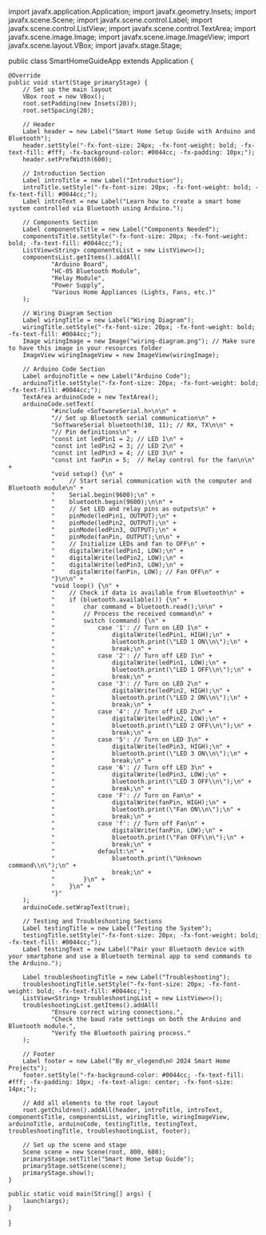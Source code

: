 import javafx.application.Application;
import javafx.geometry.Insets;
import javafx.scene.Scene;
import javafx.scene.control.Label;
import javafx.scene.control.ListView;
import javafx.scene.control.TextArea;
import javafx.scene.image.Image;
import javafx.scene.image.ImageView;
import javafx.scene.layout.VBox;
import javafx.stage.Stage;

public class SmartHomeGuideApp extends Application {

    @Override
    public void start(Stage primaryStage) {
        // Set up the main layout
        VBox root = new VBox();
        root.setPadding(new Insets(20));
        root.setSpacing(20);
        
        // Header
        Label header = new Label("Smart Home Setup Guide with Arduino and Bluetooth");
        header.setStyle("-fx-font-size: 24px; -fx-font-weight: bold; -fx-text-fill: #fff; -fx-background-color: #0044cc; -fx-padding: 10px;");
        header.setPrefWidth(600);
        
        // Introduction Section
        Label introTitle = new Label("Introduction");
        introTitle.setStyle("-fx-font-size: 20px; -fx-font-weight: bold; -fx-text-fill: #0044cc;");
        Label introText = new Label("Learn how to create a smart home system controlled via Bluetooth using Arduino.");
        
        // Components Section
        Label componentsTitle = new Label("Components Needed");
        componentsTitle.setStyle("-fx-font-size: 20px; -fx-font-weight: bold; -fx-text-fill: #0044cc;");
        ListView<String> componentsList = new ListView<>();
        componentsList.getItems().addAll(
                "Arduino Board",
                "HC-05 Bluetooth Module",
                "Relay Module",
                "Power Supply",
                "Various Home Appliances (Lights, Fans, etc.)"
        );
        
        // Wiring Diagram Section
        Label wiringTitle = new Label("Wiring Diagram");
        wiringTitle.setStyle("-fx-font-size: 20px; -fx-font-weight: bold; -fx-text-fill: #0044cc;");
        Image wiringImage = new Image("wiring-diagram.png"); // Make sure to have this image in your resources folder
        ImageView wiringImageView = new ImageView(wiringImage);
        
        // Arduino Code Section
        Label arduinoTitle = new Label("Arduino Code");
        arduinoTitle.setStyle("-fx-font-size: 20px; -fx-font-weight: bold; -fx-text-fill: #0044cc;");
        TextArea arduinoCode = new TextArea();
        arduinoCode.setText(
                "#include <SoftwareSerial.h>\n\n" +
                "// Set up Bluetooth serial communication\n" +
                "SoftwareSerial bluetooth(10, 11); // RX, TX\n\n" +
                "// Pin definitions\n" +
                "const int ledPin1 = 2; // LED 1\n" +
                "const int ledPin2 = 3; // LED 2\n" +
                "const int ledPin3 = 4; // LED 3\n" +
                "const int fanPin = 5;  // Relay control for the fan\n\n" +
                "void setup() {\n" +
                "    // Start serial communication with the computer and Bluetooth module\n" +
                "    Serial.begin(9600);\n" +
                "    bluetooth.begin(9600);\n\n" +
                "    // Set LED and relay pins as outputs\n" +
                "    pinMode(ledPin1, OUTPUT);\n" +
                "    pinMode(ledPin2, OUTPUT);\n" +
                "    pinMode(ledPin3, OUTPUT);\n" +
                "    pinMode(fanPin, OUTPUT);\n\n" +
                "    // Initialize LEDs and fan to OFF\n" +
                "    digitalWrite(ledPin1, LOW);\n" +
                "    digitalWrite(ledPin2, LOW);\n" +
                "    digitalWrite(ledPin3, LOW);\n" +
                "    digitalWrite(fanPin, LOW); // Fan OFF\n" +
                "}\n\n" +
                "void loop() {\n" +
                "    // Check if data is available from Bluetooth\n" +
                "    if (bluetooth.available()) {\n" +
                "        char command = bluetooth.read();\n\n" +
                "        // Process the received command\n" +
                "        switch (command) {\n" +
                "            case '1': // Turn on LED 1\n" +
                "                digitalWrite(ledPin1, HIGH);\n" +
                "                bluetooth.print(\"LED 1 ON\\n\");\n" +
                "                break;\n" +
                "            case '2': // Turn off LED 1\n" +
                "                digitalWrite(ledPin1, LOW);\n" +
                "                bluetooth.print(\"LED 1 OFF\\n\");\n" +
                "                break;\n" +
                "            case '3': // Turn on LED 2\n" +
                "                digitalWrite(ledPin2, HIGH);\n" +
                "                bluetooth.print(\"LED 2 ON\\n\");\n" +
                "                break;\n" +
                "            case '4': // Turn off LED 2\n" +
                "                digitalWrite(ledPin2, LOW);\n" +
                "                bluetooth.print(\"LED 2 OFF\\n\");\n" +
                "                break;\n" +
                "            case '5': // Turn on LED 3\n" +
                "                digitalWrite(ledPin3, HIGH);\n" +
                "                bluetooth.print(\"LED 3 ON\\n\");\n" +
                "                break;\n" +
                "            case '6': // Turn off LED 3\n" +
                "                digitalWrite(ledPin3, LOW);\n" +
                "                bluetooth.print(\"LED 3 OFF\\n\");\n" +
                "                break;\n" +
                "            case 'F': // Turn on Fan\n" +
                "                digitalWrite(fanPin, HIGH);\n" +
                "                bluetooth.print(\"Fan ON\\n\");\n" +
                "                break;\n" +
                "            case 'f': // Turn off Fan\n" +
                "                digitalWrite(fanPin, LOW);\n" +
                "                bluetooth.print(\"Fan OFF\\n\");\n" +
                "                break;\n" +
                "            default:\n" +
                "                bluetooth.print(\"Unknown command\\n\");\n" +
                "                break;\n" +
                "        }\n" +
                "    }\n" +
                "}"
        );
        arduinoCode.setWrapText(true);
        
        // Testing and Troubleshooting Sections
        Label testingTitle = new Label("Testing the System");
        testingTitle.setStyle("-fx-font-size: 20px; -fx-font-weight: bold; -fx-text-fill: #0044cc;");
        Label testingText = new Label("Pair your Bluetooth device with your smartphone and use a Bluetooth terminal app to send commands to the Arduino.");

        Label troubleshootingTitle = new Label("Troubleshooting");
        troubleshootingTitle.setStyle("-fx-font-size: 20px; -fx-font-weight: bold; -fx-text-fill: #0044cc;");
        ListView<String> troubleshootingList = new ListView<>();
        troubleshootingList.getItems().addAll(
                "Ensure correct wiring connections.",
                "Check the baud rate settings on both the Arduino and Bluetooth module.",
                "Verify the Bluetooth pairing process."
        );

        // Footer
        Label footer = new Label("By mr_vlegend\n© 2024 Smart Home Projects");
        footer.setStyle("-fx-background-color: #0044cc; -fx-text-fill: #fff; -fx-padding: 10px; -fx-text-align: center; -fx-font-size: 14px;");
        
        // Add all elements to the root layout
        root.getChildren().addAll(header, introTitle, introText, componentsTitle, componentsList, wiringTitle, wiringImageView, arduinoTitle, arduinoCode, testingTitle, testingText, troubleshootingTitle, troubleshootingList, footer);
        
        // Set up the scene and stage
        Scene scene = new Scene(root, 800, 600);
        primaryStage.setTitle("Smart Home Setup Guide");
        primaryStage.setScene(scene);
        primaryStage.show();
    }

    public static void main(String[] args) {
        launch(args);
    }
}
